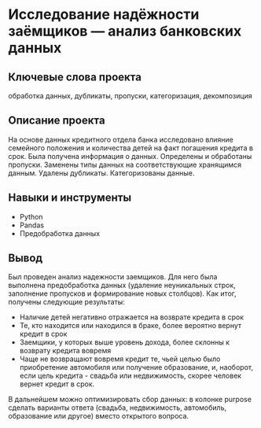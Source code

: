 # Исследование надёжности заёмщиков — анализ банковских данных  


## Ключевые слова проекта

обработка данных, дубликаты, пропуски, категоризация, декомпозиция  
 
## Описание проекта  

На основе данных кредитного отдела банка исследовано влияние семейного положения и количества детей на факт погашения кредита в срок. Была получена информация о данных. Определены и обработаны пропуски. Заменены типы данных на соответствующие хранящимся данным. Удалены дубликаты. Категоризованы данные. 

## Навыки и инструменты

* Python
* Pandas
* Предобработка данных

## Вывод


Был проведен анализ надежности заемщиков. Для него была выполнена предобработка данных (удаление неуникальных строк, заполнение пропусков и формирование новых столбцов). Как итог, получены следующие результаты:

 * Наличие детей негативно отражается на возврате кредита в срок
 * Те, кто находится или находился в браке, более вероятно вернут кредит в срок
 * Заемщики, у которых выше уровень дохода, более склонны к возврату кредита вовремя
 * Чаще не возвращают вовремя кредит те, чьей целью было приобретение автомобиля или получение образование, и, наоборот, если цель кредита - свадьба или недвижимость, скорее человек вернет кредит в срок.

В дальнейшем можно оптимизировать сбор данных: в колонке purpose сделать варианты ответа (свадьба, недвижимость, автомобиль, образование или другое) вместо открытого вопроса.

